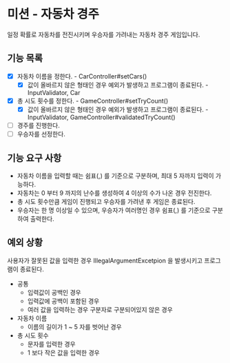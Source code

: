 # 미션 - 자동차 경주
일정 확률로 자동차를 전진시키며 우승자를 가려내는 자동차 경주 게임입니다.

## 기능 목록
- [x] 자동차 이름을 정한다. - CarController#setCars()
  - [x] 값이 올바르지 않은 형태인 경우 예외가 발생하고 프로그램이 종료된다. - InputValidator, Car
- [x] 총 시도 횟수를 정한다. - GameController#setTryCount()
  - [x] 값이 올바르지 않은 형태인 경우 예외가 발생하고 프로그램이 종료된다. - InputValidator, GameController#validatedTryCount()
- [ ] 경주를 진행한다.
- [ ] 우승자를 선정한다.

## 기능 요구 사항
- 자동차 이름을 입력할 때는 쉼표(,) 를 기준으로 구분하며, 최대 5 자까지 입력이 가능하다.
- 자동차는 0 부터 9 까지의 난수를 생성하여 4 이상의 수가 나온 경우 전진한다.
- 총 시도 횟수만큼 게임이 진행되고 우승자를 가려낸 후 게임은 종료된다.
- 우승자는 한 명 이상일 수 있으며, 우승자가 여러명인 경우 쉼표(,) 를 기준으로 구분하여 출력한다.

## 예외 상황
사용자가 잘못된 값을 입력한 경우 IllegalArgumentExcetpion 을 발생시키고 프로그램이 종료된다.

- 공통
  - 입력값이 공백인 경우
  - 입력값에 공백이 포함된 경우
  - 여러 값을 입력하는 경우 구분자로 구분되어있지 않은 경우
- 자동차 이름
  - 이름의 길이가 1 ~ 5 자를 벗어난 경우
- 총 시도 횟수
  - 문자를 입력한 경우
  - 1 보다 작은 값을 입력한 경우